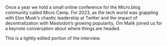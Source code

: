 
Once a year we hold a small online conference for the Micro.blog community called Micro Camp. For 2023, as the tech world was grappling with Elon Musk’s chaotic leadership at Twitter and the impact of decentralization with Mastodon’s growing popularity, Om Malik joined us for a keynote conversation about where things are headed.

This is a lightly edited portion of the interview.